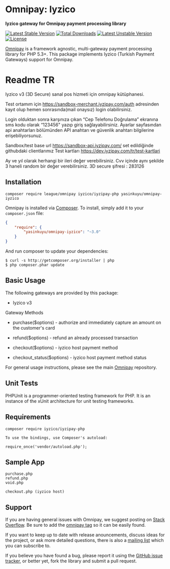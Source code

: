 # Omnipay: Iyzico

**Iyzico gateway for Omnipay payment processing library**

[![Latest Stable Version](https://poser.pugx.org/yasinkuyu/omnipay-iyzico/v/stable)](https://packagist.org/packages/yasinkuyu/omnipay-iyzico) 
[![Total Downloads](https://poser.pugx.org/yasinkuyu/omnipay-iyzico/downloads)](https://packagist.org/packages/yasinkuyu/omnipay-iyzico) 
[![Latest Unstable Version](https://poser.pugx.org/yasinkuyu/omnipay-iyzico/v/unstable)](https://packagist.org/packages/yasinkuyu/omnipay-iyzico) 
[![License](https://poser.pugx.org/yasinkuyu/omnipay-iyzico/license)](https://packagist.org/packages/yasinkuyu/omnipay-iyzico)

[Omnipay](https://github.com/thephpleague/omnipay) is a framework agnostic, multi-gateway payment
processing library for PHP 5.3+. This package implements Iyzico (Turkish Payment Gateways) support for Omnipay.

# Readme TR
Iyzico v3 (3D Secure) sanal pos hizmeti için omnipay kütüphanesi.

Test ortamım için https://sandbox-merchant.iyzipay.com/auth adresinden kayıt olup hemen sonrasında(mail onaysız) login olabilirsiniz. 

Login olduktan sonra karşınıza çıkan “Cep Telefonu Doğrulama” ekranına sms kodu olarak “123456" yazıp giriş sağlayabilirsiniz. Ayarlar sayfasından api anahtarları bölümünden API anahtarı ve güvenlik anahtarı bilgilerine erişebiliyorsunuz. 

Sandbox/test base url https://sandbox-api.iyzipay.com/ set edildiğinde githubdaki clientlarımız
Test kartları https://dev.iyzipay.com/tr/test-kartlari

Ay ve yıl olarak herhangi bir ileri değer verebilirsiniz. Cvv içinde aynı şekilde 3 haneli random bir değer verebilirsiniz. 3D secure şifresi : 283126

## Installation

    composer require league/omnipay iyzico/iyzipay-php yasinkuyu/omnipay-iyzico

Omnipay is installed via [Composer](http://getcomposer.org/). To install, simply add it
to your `composer.json` file:

```json
{
    "require": {
        "yasinkuyu/omnipay-iyzico": "~3.0"
    }
}
```

And run composer to update your dependencies:

    $ curl -s http://getcomposer.org/installer | php
    $ php composer.phar update

## Basic Usage

The following gateways are provided by this package:

* Iyzico v3

Gateway Methods

* purchase($options) - authorize and immediately capture an amount on the customer's card
* refund($options) - refund an already processed transaction

* checkout($options) - iyzico host payment method
* checkout_status($options) - iyzico host payment method status

For general usage instructions, please see the main [Omnipay](https://github.com/thephpleague/omnipay)
repository.

## Unit Tests

PHPUnit is a programmer-oriented testing framework for PHP. It is an instance of the xUnit architecture for unit testing frameworks.

## Requirements
    composer require iyzico/iyzipay-php

    To use the bindings, use Composer's autoload:

    require_once('vendor/autoload.php');

## Sample App
        
    purchase.php
    refund.php
    void.php

    checkout.php (iyzico host)

## Support

If you are having general issues with Omnipay, we suggest posting on
[Stack Overflow](http://stackoverflow.com/). Be sure to add the
[omnipay tag](http://stackoverflow.com/questions/tagged/omnipay) so it can be easily found.

If you want to keep up to date with release anouncements, discuss ideas for the project, or ask more detailed questions, there is also a [mailing list](https://groups.google.com/forum/#!forum/omnipay) which
you can subscribe to.

If you believe you have found a bug, please report it using the [GitHub issue tracker](https://github.com/yasinkuyu/omnipay-iyzico/issues),
or better yet, fork the library and submit a pull request.
